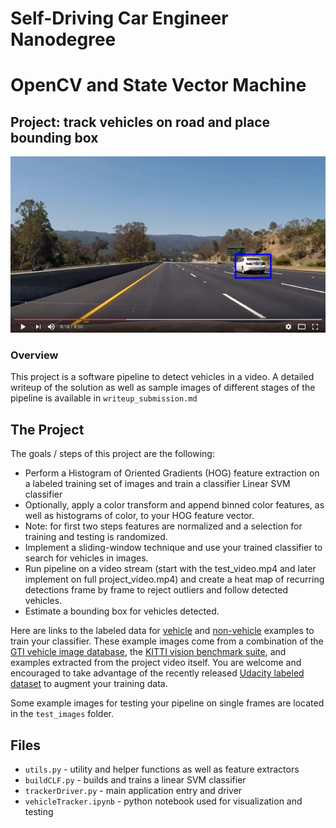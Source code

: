 # Self-Driving Car Engineer Nanodegree
# OpenCV and State Vector Machine
## Project: track vehicles on road and place bounding box

[![Video of the trained solution](./WorkingScreen.png)](https://www.youtube.com/watch?v=kxxpunorcxk)

### Overview

This project is a software pipeline to detect vehicles in a video. A detailed writeup of the solution as well as sample images of different stages of the pipeline is available in `writeup_submission.md`

The Project
---

The goals / steps of this project are the following:

* Perform a Histogram of Oriented Gradients (HOG) feature extraction on a labeled training set of images and train a classifier Linear SVM classifier
* Optionally, apply a color transform and append binned color features, as well as histograms of color, to your HOG feature vector. 
* Note: for first two steps features are normalized and a selection for training and testing is randomized.
* Implement a sliding-window technique and use your trained classifier to search for vehicles in images.
* Run pipeline on a video stream (start with the test_video.mp4 and later implement on full project_video.mp4) and create a heat map of recurring detections frame by frame to reject outliers and follow detected vehicles.
* Estimate a bounding box for vehicles detected.

Here are links to the labeled data for [vehicle](https://s3.amazonaws.com/udacity-sdc/Vehicle_Tracking/vehicles.zip) and [non-vehicle](https://s3.amazonaws.com/udacity-sdc/Vehicle_Tracking/non-vehicles.zip) examples to train your classifier.  These example images come from a combination of the [GTI vehicle image database](http://www.gti.ssr.upm.es/data/Vehicle_database.html), the [KITTI vision benchmark suite](http://www.cvlibs.net/datasets/kitti/), and examples extracted from the project video itself.   You are welcome and encouraged to take advantage of the recently released [Udacity labeled dataset](https://github.com/udacity/self-driving-car/tree/master/annotations) to augment your training data.  

Some example images for testing your pipeline on single frames are located in the `test_images` folder.

Files
---
* `utils.py` - utility and helper functions as well as feature extractors
* `buildCLF.py` - builds and trains a linear SVM classifier
* `trackerDriver.py` - main application entry and driver
* `vehicleTracker.ipynb` - python notebook used for visualization and testing
